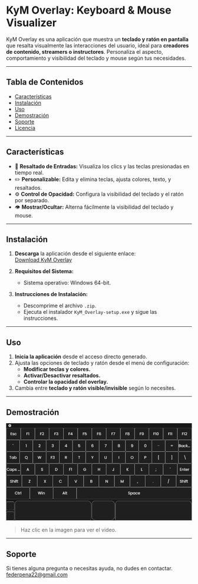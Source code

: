 # **KyM Overlay: Keyboard & Mouse Visualizer**

KyM Overlay es una aplicación que muestra un **teclado y ratón en pantalla** que resalta visualmente las interacciones del usuario, ideal para **creadores de contenido, streamers o instructores**. Personaliza el aspecto, comportamiento y visibilidad del teclado y mouse según tus necesidades.

---

## **Tabla de Contenidos**

- [Características](#características)
- [Instalación](#instalación)
- [Uso](#uso)
- [Demostración](#demostración)
- [Soporte](#soporte)
- [Licencia](#licencia)

---

## **Características**

- 🎯 **Resaltado de Entradas:** Visualiza los clics y las teclas presionadas en tiempo real.
- ✏️ **Personalizable:** Edita y elimina teclas, ajusta colores, texto, y resaltados.
- ⚙️ **Control de Opacidad:** Configura la visibilidad del teclado y el ratón por separado.
- 👁️ **Mostrar/Ocultar:** Alterna fácilmente la visibilidad del teclado y mouse.

---

## **Instalación**

1. **Descarga** la aplicación desde el siguiente enlace:  
   [Download KyM Overlay](./public/downloadable/KyM_Overlay-setup.zip)

2. **Requisitos del Sistema:**

   - Sistema operativo: Windows 64-bit.

3. **Instrucciones de Instalación:**
   - Descomprime el archivo `.zip`.
   - Ejecuta el instalador `KyM_Overlay-setup.exe` y sigue las instrucciones.

---

## **Uso**

1. **Inicia la aplicación** desde el acceso directo generado.
2. Ajusta las opciones de teclado y ratón desde el menú de configuración:
   - **Modificar teclas y colores.**
   - **Activar/Desactivar resaltados.**
   - **Controlar la opacidad del overlay.**
3. Cambia entre **teclado y ratón visible/invisible** según lo necesites.

---

## **Demostración**

[![KyM Overlay Demo](./public/KyM_Overlay.webp)](demo.mp4 "Ver Video de Demostración")

> Haz clic en la imagen para ver el video.

---

## **Soporte**

Si tienes alguna pregunta o necesitas ayuda, no dudes en contactar. federpena22@gmail.com
